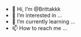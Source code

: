 - 👋 Hi, I’m @Brittakkk
- 👀 I’m interested in ...
- 🌱 I’m currently learning ...
- 📫 How to reach me ...

<!---
Brittakkk/Brittakkk is a ✨ special ✨ repository because its `README.md` (this file) appears on your GitHub profile.
You can click the Preview link to take a look at your changes.
--->

